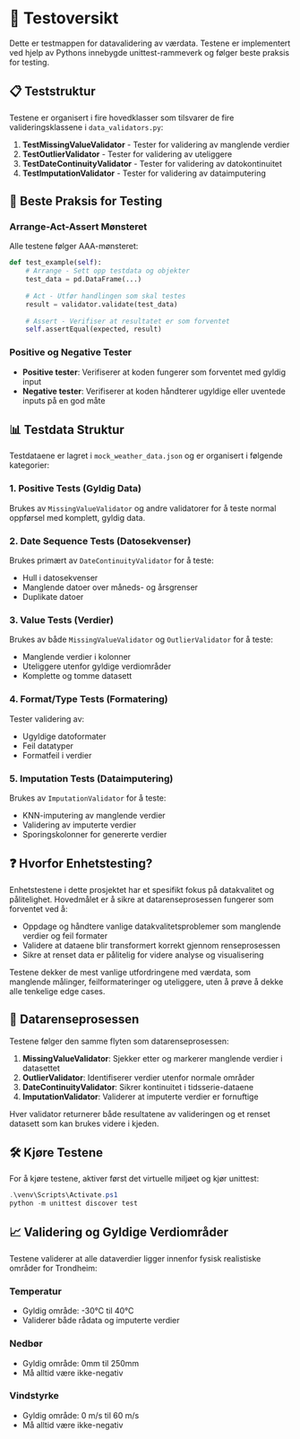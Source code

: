 # 🧪 Testoversikt
Dette er testmappen for datavalidering av værdata. Testene er implementert ved hjelp av Pythons innebygde unittest-rammeverk og følger beste praksis for testing.

## 📋 Teststruktur
Testene er organisert i fire hovedklasser som tilsvarer de fire valideringsklassene i `data_validators.py`:

1. **TestMissingValueValidator** - Tester for validering av manglende verdier
2. **TestOutlierValidator** - Tester for validering av uteliggere
3. **TestDateContinuityValidator** - Tester for validering av datokontinuitet
4. **TestImputationValidator** - Tester for validering av dataimputering

## 🎯 Beste Praksis for Testing

### Arrange-Act-Assert Mønsteret
Alle testene følger AAA-mønsteret:
```python
def test_example(self):
    # Arrange - Sett opp testdata og objekter
    test_data = pd.DataFrame(...)
    
    # Act - Utfør handlingen som skal testes
    result = validator.validate(test_data)
    
    # Assert - Verifiser at resultatet er som forventet
    self.assertEqual(expected, result)
```

### Positive og Negative Tester
- **Positive tester**: Verifiserer at koden fungerer som forventet med gyldig input
- **Negative tester**: Verifiserer at koden håndterer ugyldige eller uventede inputs på en god måte

## 📊 Testdata Struktur
Testdataene er lagret i `mock_weather_data.json` og er organisert i følgende kategorier:

### 1. Positive Tests (Gyldig Data)
Brukes av `MissingValueValidator` og andre validatorer for å teste normal oppførsel med komplett, gyldig data.

### 2. Date Sequence Tests (Datosekvenser)
Brukes primært av `DateContinuityValidator` for å teste:
- Hull i datosekvenser
- Manglende datoer over måneds- og årsgrenser
- Duplikate datoer

### 3. Value Tests (Verdier)
Brukes av både `MissingValueValidator` og `OutlierValidator` for å teste:
- Manglende verdier i kolonner
- Uteliggere utenfor gyldige verdiområder
- Komplette og tomme datasett

### 4. Format/Type Tests (Formatering)
Tester validering av:
- Ugyldige datoformater
- Feil datatyper
- Formatfeil i verdier

### 5. Imputation Tests (Dataimputering)
Brukes av `ImputationValidator` for å teste:
- KNN-imputering av manglende verdier
- Validering av imputerte verdier
- Sporingskolonner for genererte verdier

## ❓ Hvorfor Enhetstesting?
Enhetstestene i dette prosjektet har et spesifikt fokus på datakvalitet og pålitelighet. Hovedmålet er å sikre at datarenseprosessen fungerer som forventet ved å:

- Oppdage og håndtere vanlige datakvalitetsproblemer som manglende verdier og feil formater
- Validere at dataene blir transformert korrekt gjennom renseprosessen
- Sikre at renset data er pålitelig for videre analyse og visualisering

Testene dekker de mest vanlige utfordringene med værdata, som manglende målinger, feilformateringer og uteliggere, uten å prøve å dekke alle tenkelige edge cases.

## 🔄 Datarenseprosessen
Testene følger den samme flyten som datarenseprosessen:

1. **MissingValueValidator**: Sjekker etter og markerer manglende verdier i datasettet
2. **OutlierValidator**: Identifiserer verdier utenfor normale områder
3. **DateContinuityValidator**: Sikrer kontinuitet i tidsserie-dataene
4. **ImputationValidator**: Validerer at imputerte verdier er fornuftige

Hver validator returnerer både resultatene av valideringen og et renset datasett som kan brukes videre i kjeden.

## 🛠️ Kjøre Testene
For å kjøre testene, aktiver først det virtuelle miljøet og kjør unittest:

```powershell
.\venv\Scripts\Activate.ps1
python -m unittest discover test
```

## 📈 Validering og Gyldige Verdiområder
Testene validerer at alle dataverdier ligger innenfor fysisk realistiske områder for Trondheim:

### Temperatur
- Gyldig område: -30°C til 40°C
- Validerer både rådata og imputerte verdier

### Nedbør
- Gyldig område: 0mm til 250mm
- Må alltid være ikke-negativ

### Vindstyrke
- Gyldig område: 0 m/s til 60 m/s
- Må alltid være ikke-negativ
